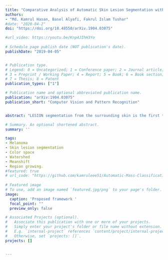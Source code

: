 ```yaml
---
title: "Comparative Analysis of Automatic Skin Lesion Segmentation with Two Different Implementations"
authors:
- "Md. Kamrul Hasan, Basel Alyafi, Fakrul Islam Tushar"
#date: "2020-04-2"
doi: "https://doi.org/10.48550/arXiv.1904.03075"

#url_video: https://youtu.be/Knp4JIhH3Yo
  
# Schedule page publish date (NOT publication's date).
publishDate: "2019-04-05"


# Publication type.
# Legend: 0 = Uncategorized; 1 = Conference paper; 2 = Journal article;
# 3 = Preprint / Working Paper; 4 = Report; 5 = Book; 6 = Book section;
# 7 = Thesis; 8 = Patent
publication_types: ["1"]

# Publication name and optional abbreviated publication name.
publication: "arXiv:1904.03075"
publication_short: "Computer Vision and Pattern Recognition"


abstract: "LESION segmentation from the surrounding skin is the first task for developing automatic Computer-Aided Diagnosis of skin cancer. Variant features of lesion like uneven distribution of color, irregular shape, border and texture make this task challenging. The contribution of this paper is to present and compare two different approaches to skin lesion segmentation. The first approach uses watershed, while the second approach uses mean-shift. Pre-processing steps were performed in both approaches for removing hair and dark borders of microscopic images. The Evaluation of the proposed approaches was performed using Jaccard Index (Intersection over Union or IoU). An additional contribution of this paper is to present pipelines for performing pre-processing and segmentation applying existing segmentation and morphological algorithms which led to promising results. On average, the first approach showed better performance than the second one with average Jaccard Index over 200 ISIC-2017 challenge images are 89.16 % and 76.94 % respectively."

# Summary. An optional shortened abstract.
summary: ''

tags:
- Melanoma
- Skin lesion segmentation
- Color space
- Watershed
- Meanshift
- Region growing.
#featured: true
# url_code: "https://github.com/kamruleee51/Automatic-Mass-Classification-in-Breast"
  
# Featured image
# To use, add an image named `featured.jpg/png` to your page's folder.
image:
  caption: 'Proposed framework '
  focal_point: ""
  preview_only: false

# Associated Projects (optional).
#   Associate this publication with one or more of your projects.
#   Simply enter your project's folder or file name without extension.
#   E.g. `internal-project` references `content/project/internal-project/index.md`.
#   Otherwise, set `projects: []`.
projects: []


---
```

